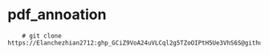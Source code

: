 # pdf_annoation


        # git clone https://Elanchezhian2712: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@github.com/pdf_annoation.git

